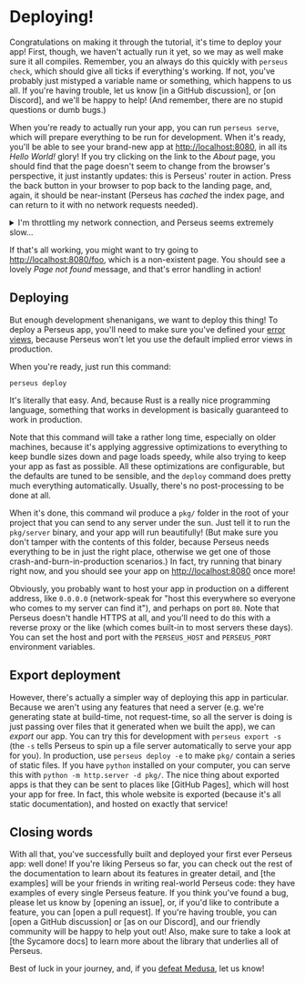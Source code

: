 # Deploying!

Congratulations on making it through the tutorial, it's time to deploy your app! First, though, we haven't actually run it yet, so we may as well make sure it all compiles. Remember, you an always do this quickly with `perseus check`, which should give all ticks if everything's working. If not, you've probably just mistyped a variable name or something, which happens to us all. If you're having trouble, let us know [in a GitHub discussion], or [on Discord], and we'll be happy to help! (And remember, there are no stupid questions or dumb bugs.)

When you're ready to actually run your app, you can run `perseus serve`, which will prepare everything to be run for development. When it's ready, you'll be able to see your brand-new app at <http://localhost:8080>, in all its *Hello World!* glory! If you try clicking on the link to the *About* page, you should find that the page doesn't seem to change from the browser's perspective, it just instantly updates: this is Perseus' router in action. Press the back button in your browser to pop back to the landing page, and, again, it should be near-instant (Perseus has *cached* the index page, and can return to it with no network requests needed).

<details>

<summary>I'm throttling my network connection, and Perseus seems extremely slow...</summary>

A lot of DevTools in browsers have the option to throttle your network connection, to emulate how long it would take to load a real app. If you do this with Perseus, however, it will probably take around a full minute to even load your app. You'll see content very quickly because of Perseus' preloading system, but the `bundle.wasm` file will take forever. This is because, in development, Wasm bundles are *huge*. What will optimize and compress down to the size of a small cat photo can start as a muilti-megabyte behemoth, and this is why it's usually not a good idea to throttle Perseus apps to test their load-speed. If you wait for the Wasm bundle to load though, and *then* throttle, you'll get a better idea of real-world performance (if your browser supports this).

</details>

If that's all working, you might want to try going to <http://localhost:8080/foo>, which is a non-existent page. You should see a lovely *Page not found* message, and that's error handling in action!

## Deploying

But enough development shenanigans, we want to deploy this thing! To deploy a Perseus app, you'll need to make sure you've defined your [error views](:first-app/error-handling), because Perseus won't let you use the default implied error views in production.

When you're ready, just run this command:

```
perseus deploy
```

It's literally that easy. And, because Rust is a really nice programming language, something that works in development is basically guaranteed to work in production.

Note that this command will take a rather long time, especially on older machines, because it's applying aggressive optimizations to everything to keep bundle sizes down and page loads speedy, while also trying to keep your app as fast as possible. All these optimizations are configurable, but the defaults are tuned to be sensible, and the `deploy` command does pretty much everything automatically. Usually, there's no post-processing to be done at all.

When it's done, this command wil produce a `pkg/` folder in the root of your project that you can send to any server under the sun. Just tell it to run the `pkg/server` binary, and your app will run beautifully! (But make sure you don't tamper with the contents of this folder, because Perseus needs everything to be in just the right place, otherwise we get one of those crash-and-burn-in-production scenarios.) In fact, try running that binary right now, and you should see your app on <http://localhost:8080> once more!

Obviously, you probably want to host your app in production on a different address, like `0.0.0.0` (network-speak for "host this everywhere so everyone who comes to my server can find it"), and perhaps on port `80`. Note that Perseus doesn't handle HTTPS at all, and you'll need to do this with a reverse proxy or the like (which comes built-in to most servers these days). You can set the host and port with the `PERSEUS_HOST` and `PERSEUS_PORT` environment variables.

## Export deployment

However, there's actually a simpler way of deploying this app in particular. Because we aren't using any features that need a server (e.g. we're generating state at build-time, not request-time, so all the server is doing is just passing over files that it generated when we built the app), we can *export* our app. You can try this for development with `perseus export -s` (the `-s` tells Perseus to spin up a file server automatically to serve your app for you). In production, use `perseus deploy -e` to make `pkg/` contain a series of static files. If you have `python` installed on your computer, you can serve this with `python -m http.server -d pkg/`. The nice thing about exported apps is that they can be sent to places like [GitHub Pages], which will host your app for free. In fact, this whole website is exported (because it's all static documentation), and hosted on exactly that service!

## Closing words

With all that, you've successfully built and deployed your first ever Perseus app: well done! If you're liking Perseus so far, you can check out the rest of the documentation to learn about its features in greater detail, and [the examples] will be your friends in writing real-world Perseus code: they have examples of every single Perseus feature. If you think you've found a bug, please let us know by [opening an issue], or, if you'd like to contribute a feature, you can [open a pull request]. If you're having trouble, you can [open a GitHub discussion] or [as on our Discord], and our friendly community will be happy to help yout out! Also, make sure to take a look at [the Sycamore docs] to learn more about the library that underlies all of Perseus.

Best of luck in your journey, and, if you [defeat Medusa](https://en.wikipedia.org/wiki/Perseus), let us know!
